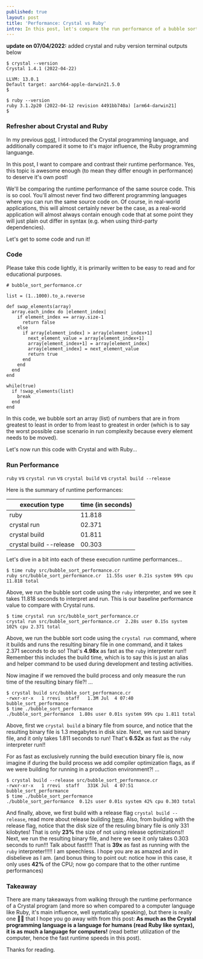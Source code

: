 ```yaml
---
published: true
layout: post
title: 'Performance: Crystal vs Ruby'
intro: In this post, let's compare the run performance of a bubble sort script with Crystal and Ruby
---
```


**update on 07/04/2022:** added crystal and ruby version terminal outputs below
```
$ crystal --version
Crystal 1.4.1 (2022-04-22)

LLVM: 13.0.1
Default target: aarch64-apple-darwin21.5.0
$
```

```
$ ruby --version
ruby 3.1.2p20 (2022-04-12 revision 4491bb740a) [arm64-darwin21]
$
```

### Refresher about Crystal and Ruby

In my previous [post][1], I introduced the Crystal programming language, and additionally compared it some to it's major influence, the Ruby programming languange.

In this post, I want to compare and contrast their runtime performance. Yes, this topic is awesome enough (to mean they differ enough in performance) to deserve it's own post!

We'll be comparing the runtime performance of the same source code. This is so cool. You'll almost never find two different programming languages where you can run the same source code on. Of course, in real-world applications, this will almost certainly never be the case, as a real-world application will almost always contain enough code that at some point they will just plain out differ in syntax (e.g. when using third-party dependencies).

Let's get to some code and run it!

### Code

Please take this code lightly, it is primarily written to be easy to read and for educational purposes.

```crystal
# bubble_sort_performance.cr

list = (1..1000).to_a.reverse

def swap_elements(array)
  array.each_index do |element_index|
    if element_index == array.size-1
      return false
    else
      if array[element_index] > array[element_index+1]
        next_element_value = array[element_index+1]
        array[element_index+1] = array[element_index]
        array[element_index] = next_element_value
        return true
      end
    end
  end
end

while(true)
  if !swap_elements(list)
    break
  end
end
```

In this code, we bubble sort an array (list) of numbers that are in from greatest to least in order to from least to greatest in order (which is to say the worst possible case scenario in run complexity because every element needs to be moved).

Let's now run this code with Crystal and with Ruby...

### Run Performance

`ruby` vs `crystal run` vs `crystal build` vs `crystal build --release`

Here is the summary of runtime performances:

| execution type             | time (in seconds)         |
| -------------------------- | ------------------------- |
| ruby                       | 11.818                    |
| crystal run                | 02.371                    |
| crystal build              | 01.811                    |
| crystal build --release    | 00.303                    |

Let's dive in a bit into each of these execution runtime performances...

```
$ time ruby src/bubble_sort_performance.cr
ruby src/bubble_sort_performance.cr  11.55s user 0.21s system 99% cpu 11.818 total
```
Above, we run the bubble sort code using the `ruby` interpreter, and we see it takes 11.818 seconds to interpret and run. This is our baseline performance value to compare with Crystal runs.

```
$ time crystal run src/bubble_sort_performance.cr
crystal run src/bubble_sort_performance.cr  2.28s user 0.15s system 102% cpu 2.371 total
```
Above, we run the bubble sort code using the `crystal run` command, where it builds and runs the resulting binary file in one command, and it takes 2.371 seconds to do so! That's **4.98x** as fast as the `ruby` interpreter run!! Remember this includes the build time, which is to say this is just an alias and helper command to be used during development and testing activities.

Now imagine if we removed the build process and only measure the run time of the resulting binary file?! ...

```
$ crystal build src/bubble_sort_performance.cr
-rwxr-xr-x   1 rrevi  staff   1.3M Jul  4 07:40 bubble_sort_performance
$ time ./bubble_sort_performance
./bubble_sort_performance  1.80s user 0.01s system 99% cpu 1.811 total
```
Above, first we `crystal build` a binary file from source, and notice that the resulting binary file is 1.3 megabytes in disk size. Next, we run said binary file, and it only takes 1.811 seconds to run! That's **6.52x** as fast as the `ruby` interpreter run!!

For as fast as exclusively running the build execution binary file is, now imagine if during the build process we add compiler optimization flags, as if we were building for running in a production environment?! ...

```
$ crystal build --release src/bubble_sort_performance.cr
-rwxr-xr-x   1 rrevi  staff   331K Jul  4 07:51 bubble_sort_performance
$ time ./bubble_sort_performance
./bubble_sort_performance  0.12s user 0.01s system 42% cpu 0.303 total
```
And finally, above, we first build with a release flag `crystal build --release`, read more about release building [here][2]. Also, from building with the release flag, notice that the disk size of the resuling binary file is only 331 kilobytes! That is only **23%** the size of not using release optimizations!! Next, we run the resulting binary file, and here we see it only takes 0.303 seconds to run!!! Talk about fast!!!! That is **39x** as fast as running with the `ruby` interpreter!!!!! I am speechless. I hope you are as amazed and in disbelieve as I am. (and bonus thing to point out: notice how in this case, it only uses **42%** of the CPU; now go compare that to the other runtime performances)

### Takeaway

There are many takeaways from walking through the runtime performance of a Crystal program (and more so when compared to a computer language like Ruby, it's main influence, well syntatically speaking), but there is really one ☝🏽 that I hope you go away with from this post: **As much as the Crystal programming language is a language for humans (read Ruby like syntax), it is as much a language for computers!** (read better utilization of the computer, hence the fast runtime speeds in this post).

Thanks for reading.

[1]: /about-the-crystal-programming-language
[2]: https://crystal-lang.org/reference/1.4/using_the_compiler/index.html#release-builds